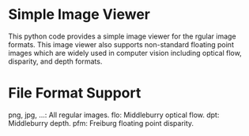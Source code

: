
# Simple Image Viewer
This python code provides a simple image viewer for the rgular image formats. This image viewer also supports non-standard floating point images which are widely used in computer vision including optical flow, disparity, and depth formats. 

# File Format Support
png, jpg, ...:      All regular images.
flo:                Middleburry optical flow.
dpt:                Middleburry depth.
pfm:                Freiburg floating point disparity.
